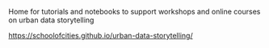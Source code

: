 Home for tutorials and notebooks to support workshops and online courses on urban data storytelling

https://schoolofcities.github.io/urban-data-storytelling/